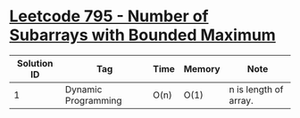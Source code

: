 # [Leetcode 795 - Number of Subarrays with Bounded Maximum](https://leetcode.com/problems/number-of-subarrays-with-bounded-maximum/)

| Solution ID | Tag | Time | Memory | Note |
| ----------- | --- | ---- | ------ | ---- |
| 1 | Dynamic Programming | O(n) | O(1) | n is length of array. |

